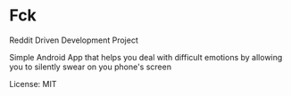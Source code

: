 # Fck

Reddit Driven Development Project

Simple Android App that helps you deal with difficult emotions by allowing you to silently swear on you phone's screen

License: MIT

